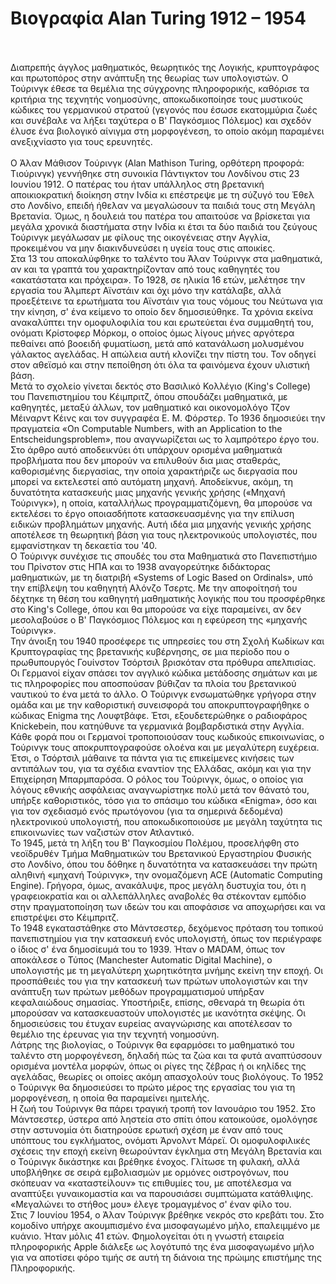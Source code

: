 # Βιογραφία Alan Turing 1912 – 1954
<br>
<br>
Διαπρεπής άγγλος μαθηματικός, θεωρητικός της Λογικής, κρυπτογράφος και πρωτοπόρος στην ανάπτυξη της θεωρίας των υπολογιστών. Ο Τούρινγκ έθεσε τα θεμέλια της σύγχρονης πληροφορικής, καθόρισε τα κριτήρια της τεχνητής νοημοσύνης, αποκωδικοποίησε τους μυστικούς κώδικες του γερμανικού στρατού (γεγονός που έσωσε εκατομμύρια ζωές και συνέβαλε να λήξει ταχύτερα ο Β' Παγκόσμιος Πόλεμος) και σχεδόν έλυσε ένα βιολογικό αίνιγμα στη μορφογένεση, το οποίο ακόμη παραμένει ανεξιχνίαστο για τους ερευνητές.
<br>
<br>
Ο Άλαν Μάθισον Τούρινγκ (Alan Mathison Turing, ορθότερη προφορά: Τιούρινγκ) γεννήθηκε στη συνοικία Πάντιγκτον του Λονδίνου στις 23 Ιουνίου 1912. Ο πατέρας του ήταν υπάλληλος στη βρετανική αποικιοκρατική διοίκηση στην Ινδία κι επέστρεψε με τη σύζυγό του Έθελ στο Λονδίνο, επειδή ήθελαν να μεγαλώσουν τα παιδιά τους στη Μεγάλη Βρετανία. Όμως, η δουλειά του πατέρα του απαιτούσε να βρίσκεται για μεγάλα χρονικά διαστήματα στην Ινδία κι έτσι τα δύο παιδιά του ζεύγους Τούρινγκ  μεγάλωσαν με φίλους της οικογένειας στην Αγγλία, προκειμένου να μην διακινδυνεύσει η υγεία τους στις αποικίες.
<br>
Στα 13 του αποκαλύφθηκε το ταλέντο του Άλαν Τούρινγκ στα μαθηματικά, αν και τα γραπτά του χαρακτηρίζονταν από τους καθηγητές του «ακατάστατα και πρόχειρα». Το 1928, σε ηλικία 16 ετών, μελέτησε την εργασία του Άλμπερτ Αϊνστάιν και όχι μόνο την κατάλαβε, αλλά προεξέτεινε τα ερωτήματα του Αϊνστάιν για τους νόμους του Νεύτωνα για την κίνηση, σ' ένα κείμενο το οποίο δεν δημοσιεύθηκε. Τα χρόνια εκείνα ανακαλύπτει την ομοφυλοφιλία του και ερωτεύεται ένα συμμαθητή του, ονόματι Κρίστοφερ Μόρκομ, ο οποίος όμως λίγους μήνες αργότερα πεθαίνει από βοοειδή φυματίωση, μετά από κατανάλωση μολυσμένου γάλακτος αγελάδας. Η απώλεια αυτή κλονίζει την πίστη του. Τον οδηγεί στον αθεϊσμό και στην πεποίθηση ότι όλα τα φαινόμενα έχουν υλιστική βάση.
<br>
Μετά το σχολείο γίνεται δεκτός στο Βασιλικό Κολλέγιο (King's College) του Πανεπιστημίου του Κέιμπριτζ, όπου σπουδάζει μαθηματικά, με καθηγητές, μεταξύ άλλων, τον μαθηματικό και οικονομολόγο Τζον Μέιναρντ Κέινς και τον συγγραφέα Ε. Μ. Φόρστερ. Το 1936 δημοσιεύει την πραγματεία «On Computable Numbers, with an Application to the Entscheidungsproblem», που αναγνωρίζεται ως το λαμπρότερο έργο του. Στο άρθρο αυτό αποδεικνύει ότι υπάρχουν ορισμένα μαθηματικά προβλήματα που δεν μπορούν να επιλυθούν δια μιας σταθεράς, καθορισμένης διεργασίας, την οποία χαρακτήριζε ως διεργασία που μπορεί να εκτελεστεί από αυτόματη μηχανή. Αποδείκνυε, ακόμη, τη δυνατότητα κατασκευής μιας μηχανής γενικής χρήσης («Μηχανή Τούρινγκ»), η οποία, καταλλήλως προγραμματιζόμενη, θα μπορούσε να εκτελέσει το έργο οποιασδήποτε κατασκευασμένης για την επίλυση ειδικών προβλημάτων μηχανής. Αυτή ιδέα μια μηχανής γενικής χρήσης αποτέλεσε τη θεωρητική βάση για τους ηλεκτρονικούς υπολογιστές, που εμφανίστηκαν τη δεκαετία του '40.
<br>
Ο Τούρινγκ συνέχισε τις σπουδές του στα Μαθηματικά στο Πανεπιστήμιο του Πρίνστον στις ΗΠΑ και το 1938 αναγορεύτηκε διδάκτορας μαθηματικών, με τη διατριβή «Systems of Logic Based on Ordinals», υπό την επίβλεψη του καθηγητή Αλόνζο Τσερτς. Με την αποφοίτησή του δέχτηκε τη θέση του καθηγητή μαθηματικής λογικής που του προσφέρθηκε στο King's College, όπου και θα μπορούσε να είχε παραμείνει, αν δεν μεσολαβούσε ο Β' Παγκόσμιος Πόλεμος και η εφεύρεση της «μηχανής Τούρινγκ».
<br>
Την άνοιξη του 1940 προσέφερε τις υπηρεσίες του στη Σχολή Κωδίκων και Κρυπτογραφίας της βρετανικής κυβέρνησης, σε μια περίοδο που ο πρωθυπουργός Γουίνστον Τσόρτσιλ βρισκόταν στα πρόθυρα απελπισίας. Οι Γερμανοί είχαν σπάσει τον αγγλικό κώδικα μετάδοσης σημάτων και με τις πληροφορίες που αποσπούσαν βύθιζαν τα πλοία του βρετανικού ναυτικού το ένα μετά το άλλο. Ο Τούρινγκ ενσωματώθηκε γρήγορα στην ομάδα και με την καθοριστική συνεισφορά του αποκρυπτογραφήθηκε ο κώδικας Enigma της Λουφτβάφε. Έτσι, εξουδετερώθηκε ο ραδιοφάρος  Knickebein, που κατηύθυνε τα γερμανικά βομβαρδιστικά στην Αγγλία.
<br>
Κάθε φορά που οι Γερμανοί τροποποιούσαν τους κωδικούς επικοινωνίας, ο Τούρινγκ τους αποκρυπτογραφούσε ολοένα και με μεγαλύτερη ευχέρεια. Έτσι, ο Τσόρτσιλ μάθαινε τα πάντα για τις επικείμενες κινήσεις των αντιπάλων του, για τα σχέδια εναντίον της Ελλάδας, ακόμη και για την Επιχείρηση Μπαρμπαρόσα. Ο ρόλος του Τούρινγκ, όμως, ο οποίος για λόγους εθνικής ασφάλειας αναγνωρίστηκε πολύ μετά τον θάνατό του, υπήρξε καθοριστικός, τόσο για το σπάσιμο του κώδικα «Enigma», όσο και για τον σχεδιασμό ενός πρωτόγονου (για τα σημερινά δεδομένα) ηλεκτρονικού υπολογιστή, που αποκωδικοποιούσε με μεγάλη ταχύτητα τις επικοινωνίες των ναζιστών στον Ατλαντικό.
<br>
Το 1945, μετά τη λήξη του Β' Παγκοσμίου Πολέμου, προσελήφθη στο νεοϊδρυθέν Τμήμα Μαθηματικών του Βρετανικού Εργαστηρίου Φυσικής στο Λονδίνο, όπου του δόθηκε η δυνατότητα να κατασκευάσει την πρώτη αληθινή «μηχανή Τούρινγκ», την ονομαζόμενη ACE (Automatic Computing Engine). Γρήγορα, όμως, ανακάλυψε, προς μεγάλη δυστυχία του, ότι η γραφειοκρατία και οι αλλεπάλληλες αναβολές θα στέκονταν εμπόδιο στην πραγματοποίηση των ιδεών του και αποφάσισε να αποχωρήσει και να επιστρέψει στο Κέιμπριτζ.
<br>
Το 1948 εγκαταστάθηκε στο Μάντσεστερ, δεχόμενος πρόταση του τοπικού πανεπιστημίου για την κατασκευή ενός υπολογιστή, όπως τον περιέγραφε ο ίδιος σ' ένα δημοσίευμά του το 1939. Ήταν ο MADAM, όπως τον αποκάλεσε ο Τύπος (Manchester Automatic Digital Machine), ο υπολογιστής με τη μεγαλύτερη χωρητικότητα μνήμης εκείνη την εποχή. Οι προσπάθειές του για την κατασκευή των πρώτων υπολογιστών και την ανάπτυξη των πρώτων μεθόδων προγραμματισμού υπήρξαν κεφαλαιώδους σημασίας. Υποστήριξε, επίσης, σθεναρά τη θεωρία ότι μπορούσαν να κατασκευαστούν υπολογιστές με ικανότητα σκέψης. Οι δημοσιεύσεις του έτυχαν ευρείας αναγνώρισης και αποτέλεσαν το θεμέλιο της έρευνας για την τεχνητή νοημοσύνη.
<br>
Λάτρης της βιολογίας, ο Τούρινγκ θα εφαρμόσει το μαθηματικό του ταλέντο στη μορφογένεση, δηλαδή πώς τα ζώα και τα φυτά αναπτύσσουν ορισμένα μοντέλα μορφών, όπως οι ρίγες της ζέβρας ή οι κηλίδες της αγελάδας, θεωρίες οι οποίες ακόμη απασχολούν τους βιολόγους. Το 1952 ο Τούρινγκ θα δημοσιεύσει το πρώτο μέρος της εργασίας του για τη μορφογένεση, η οποία θα παραμείνει ημιτελής.
<br>
Η ζωή του Τούρινγκ θα πάρει τραγική τροπή τον Ιανουάριο του 1952. Στο Μάντσεστερ, ύστερα από ληστεία στο σπίτι όπου κατοικούσε, ομολόγησε στην αστυνομία ότι διατηρούσε ερωτική σχέση με έναν από τους υπόπτους του εγκλήματος, ονόματι Άρνολντ Μάρεϊ. Οι ομοφυλοφιλικές σχέσεις την εποχή εκείνη θεωρούνταν έγκλημα στη Μεγάλη Βρετανία και ο Τούρινγκ δικάστηκε και βρέθηκε ένοχος. Γλίτωσε τη φυλακή, αλλά υποβλήθηκε σε σειρά εμβολιασμών με ορμόνες οιστρογόνων, που σκόπευαν να «καταστείλουν» τις επιθυμίες του, με αποτέλεσμα να αναπτύξει γυναικομαστία και να παρουσιάσει συμπτώματα κατάθλιψης. «Μεγαλώνει το στήθος μου» έλεγε τρομαγμένος σ' έναν φίλο του.
<br>
Στις 7 Ιουνίου 1954, ο Άλαν Τούρινγκ βρέθηκε νεκρός στο κρεβάτι του. Στο κομοδίνο υπήρχε ακουμπισμένο ένα μισοφαγωμένο μήλο, επαλειμμένο με κυάνιο. Ήταν μόλις 41 ετών. Φημολογείται ότι η γνωστή εταιρεία πληροφορικής Apple διάλεξε ως λογότυπό της ένα μισοφαγωμένο μήλο για να αποτίσει φόρο τιμής σε αυτή τη διάνοια της πρώιμης επιστήμης της Πληροφορικής.

